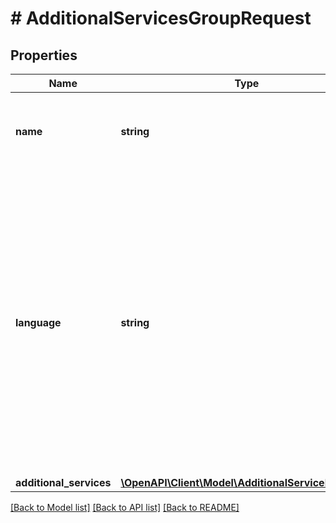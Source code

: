 # # AdditionalServicesGroupRequest

## Properties

Name | Type | Description | Notes
------------ | ------------- | ------------- | -------------
**name** | **string** | Name of the group provided by merchant, invisible for buyers. |
**language** | **string** | IETF language tag. Must be equal to main language for given marketplace: &#39;pl-PL&#39; on allegro.pl and &#39;cs-CZ&#39; on allegro.cz while creating new group.&lt;br/&gt; Cannot change the language of already created group while modifying existing group. |
**additional_services** | [**\OpenAPI\Client\Model\AdditionalServiceRequest[]**](AdditionalServiceRequest.md) |  |

[[Back to Model list]](../../README.md#models) [[Back to API list]](../../README.md#endpoints) [[Back to README]](../../README.md)
